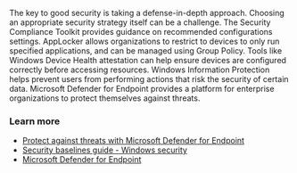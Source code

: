 The key to good security is taking a defense-in-depth approach. Choosing an appropriate security strategy itself can be a challenge. The Security Compliance Toolkit provides guidance on recommended configurations settings. AppLocker allows organizations to restrict to devices to only run specified applications, and can be managed using Group Policy. Tools like Windows Device Health attestation can help ensure devices are configured correctly before accessing resources. Windows Information Protection helps prevent users from performing actions that risk the security of certain data. Microsoft Defender for Endpoint provides a platform for enterprise organizations to protect themselves against threats.

### Learn more

 -  [Protect against threats with Microsoft Defender for Endpoint](/training/modules/m365-security-threat-protect/)
 -  [Security baselines guide - Windows security](/windows/security/threat-protection/windows-security-configuration-framework/windows-security-baselines)
 -  [Microsoft Defender for Endpoint](/microsoft-365/security/defender-endpoint/microsoft-defender-endpoint?view=o365-worldwide)
